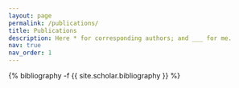 ```yaml
---
layout: page
permalink: /publications/
title: Publications
description: Here * for corresponding authors; and ___ for me.
nav: true
nav_order: 1
---
```

<!-- _pages/publications.md -->
<div class="publications">

{% bibliography -f {{ site.scholar.bibliography }} %}

</div>